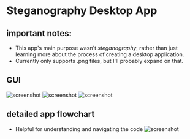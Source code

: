 # Steganography Desktop App

## important notes:
- This app's main purpose wasn't *steganography*, rather than just learning more about the process of creating a desktop application.
- Currently only supports .png files, but I'll probably expand on that.

## GUI
![screenshot](https://github.com/triskj0/steganography-app/blob/main/screenshots/main_menu.png)
![screenshot](https://github.com/triskj0/steganography-app/blob/main/screenshots/s2.png)
![screenshot](https://github.com/triskj0/steganography-app/blob/main/screenshots/s3.png)


## detailed app flowchart
- Helpful for understanding and navigating the code
![screenshot](https://github.com/triskj0/steganography-app/blob/main/screenshots/flowchart.png)
